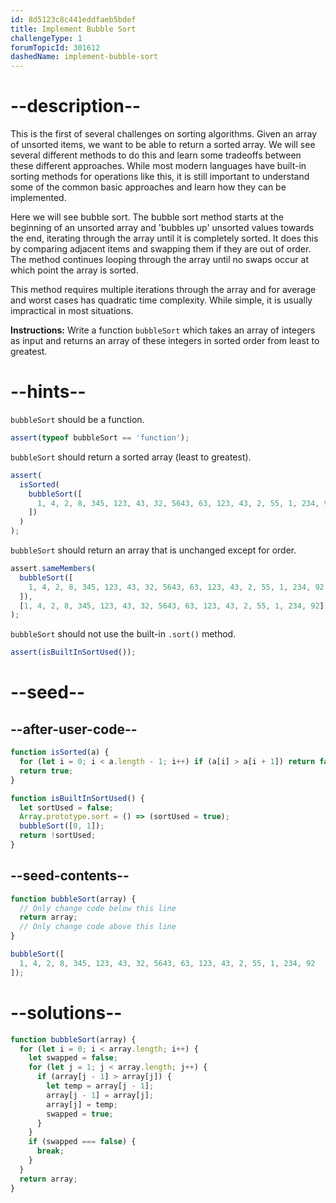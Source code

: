 ```yaml
---
id: 8d5123c8c441eddfaeb5bdef
title: Implement Bubble Sort
challengeType: 1
forumTopicId: 301612
dashedName: implement-bubble-sort
---
```


# --description--

This is the first of several challenges on sorting algorithms. Given an array of unsorted items, we want to be able to return a sorted array. We will see several different methods to do this and learn some tradeoffs between these different approaches. While most modern languages have built-in sorting methods for operations like this, it is still important to understand some of the common basic approaches and learn how they can be implemented.

Here we will see bubble sort. The bubble sort method starts at the beginning of an unsorted array and 'bubbles up' unsorted values towards the end, iterating through the array until it is completely sorted. It does this by comparing adjacent items and swapping them if they are out of order. The method continues looping through the array until no swaps occur at which point the array is sorted.

This method requires multiple iterations through the array and for average and worst cases has quadratic time complexity. While simple, it is usually impractical in most situations.

**Instructions:** Write a function `bubbleSort` which takes an array of integers as input and returns an array of these integers in sorted order from least to greatest.

# --hints--

`bubbleSort` should be a function.

```js
assert(typeof bubbleSort == 'function');
```

`bubbleSort` should return a sorted array (least to greatest).

```js
assert(
  isSorted(
    bubbleSort([
      1, 4, 2, 8, 345, 123, 43, 32, 5643, 63, 123, 43, 2, 55, 1, 234, 92
    ])
  )
);
```

`bubbleSort` should return an array that is unchanged except for order.

```js
assert.sameMembers(
  bubbleSort([
    1, 4, 2, 8, 345, 123, 43, 32, 5643, 63, 123, 43, 2, 55, 1, 234, 92
  ]),
  [1, 4, 2, 8, 345, 123, 43, 32, 5643, 63, 123, 43, 2, 55, 1, 234, 92]
);
```

`bubbleSort` should not use the built-in `.sort()` method.

```js
assert(isBuiltInSortUsed());
```

# --seed--

## --after-user-code--

```js
function isSorted(a) {
  for (let i = 0; i < a.length - 1; i++) if (a[i] > a[i + 1]) return false;
  return true;
}

function isBuiltInSortUsed() {
  let sortUsed = false;
  Array.prototype.sort = () => (sortUsed = true);
  bubbleSort([0, 1]);
  return !sortUsed;
}
```

## --seed-contents--

```js
function bubbleSort(array) {
  // Only change code below this line
  return array;
  // Only change code above this line
}

bubbleSort([
  1, 4, 2, 8, 345, 123, 43, 32, 5643, 63, 123, 43, 2, 55, 1, 234, 92
]);
```

# --solutions--

```js
function bubbleSort(array) {
  for (let i = 0; i < array.length; i++) {
    let swapped = false;
    for (let j = 1; j < array.length; j++) {
      if (array[j - 1] > array[j]) {
        let temp = array[j - 1];
        array[j - 1] = array[j];
        array[j] = temp;
        swapped = true;
      }
    }
    if (swapped === false) {
      break;
    }
  }
  return array;
}
```
